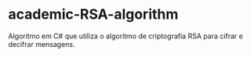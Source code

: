 # academic-RSA-algorithm
Algoritmo em C# que utiliza o algoritmo de criptografia RSA para cifrar e decifrar mensagens.
